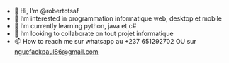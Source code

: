 - 👋 Hi, I’m @robertotsaf 
- 👀 I’m interested in   programmation informatique web, desktop et mobile
- 🌱 I’m currently learning  python, java et c#
- 💞️ I’m looking to collaborate on  tout projet informatique 
- 📫 How to reach me sur whatsapp au +237 651292702 OU sur nguefackpaul86@gmail.com

<!---
robertotsaf/robertotsaf is a ✨ special ✨ repository because its `README.md` (this file) appears on your GitHub profile.
You can click the Preview link to take a look at your changes.
--->
